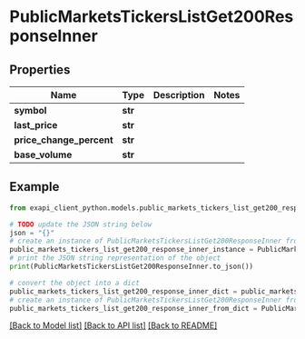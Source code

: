 # PublicMarketsTickersListGet200ResponseInner


## Properties

Name | Type | Description | Notes
------------ | ------------- | ------------- | -------------
**symbol** | **str** |  | 
**last_price** | **str** |  | 
**price_change_percent** | **str** |  | 
**base_volume** | **str** |  | 

## Example

```python
from exapi_client_python.models.public_markets_tickers_list_get200_response_inner import PublicMarketsTickersListGet200ResponseInner

# TODO update the JSON string below
json = "{}"
# create an instance of PublicMarketsTickersListGet200ResponseInner from a JSON string
public_markets_tickers_list_get200_response_inner_instance = PublicMarketsTickersListGet200ResponseInner.from_json(json)
# print the JSON string representation of the object
print(PublicMarketsTickersListGet200ResponseInner.to_json())

# convert the object into a dict
public_markets_tickers_list_get200_response_inner_dict = public_markets_tickers_list_get200_response_inner_instance.to_dict()
# create an instance of PublicMarketsTickersListGet200ResponseInner from a dict
public_markets_tickers_list_get200_response_inner_from_dict = PublicMarketsTickersListGet200ResponseInner.from_dict(public_markets_tickers_list_get200_response_inner_dict)
```
[[Back to Model list]](../README.md#documentation-for-models) [[Back to API list]](../README.md#documentation-for-api-endpoints) [[Back to README]](../README.md)


